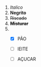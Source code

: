 1. *Italico*
2. **Negrito**
3. ~~Riscado~~
4. ~~**Misturar**~~
5. - [X] PÃO
   - [ ] lEITE
   - [ ] AÇUCAR


